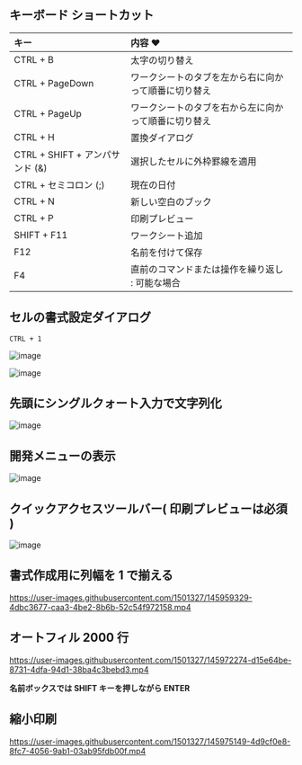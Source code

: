 ## キーボード ショートカット

| キー | 内容 ♥
| :--- | :--- 
| CTRL + B | 太字の切り替え
| CTRL + PageDown | ワークシートのタブを左から右に向かって順番に切り替え
| CTRL + PageUp | ワークシートのタブを右から左に向かって順番に切り替え
| CTRL + H | 置換ダイアログ
| CTRL + SHIFT + アンパサンド (&) | 選択したセルに外枠罫線を適用
| CTRL + セミコロン (;) | 現在の日付
| CTRL + N | 新しい空白のブック
| CTRL + P | 印刷プレビュー
| SHIFT + F11 | ワークシート追加
| F12 | 名前を付けて保存
| F4 | 直前のコマンドまたは操作を繰り返し : 可能な場合

## セルの書式設定ダイアログ
```
CTRL + 1
```
![image](https://user-images.githubusercontent.com/1501327/145764719-9d65b191-d556-4a91-97b7-6c6927b9b2d1.png)

![image](https://user-images.githubusercontent.com/1501327/145766057-ffe9c9b1-8fe2-47d5-9738-2bff073b25b9.png)

## 先頭にシングルクォート入力で文字列化
![image](https://user-images.githubusercontent.com/1501327/145766490-af5ddf59-b8ce-4f90-8eac-e05bcc8ea2b6.png)

## 開発メニューの表示
![image](https://user-images.githubusercontent.com/1501327/145766717-22329db7-bb48-451d-8df4-08a0da26c62a.png)

## クイックアクセスツールバー( 印刷プレビューは必須 )
![image](https://user-images.githubusercontent.com/1501327/145767349-93aed1f8-4751-4f79-810f-18557cb16c8b.png)

## 書式作成用に列幅を 1 で揃える
https://user-images.githubusercontent.com/1501327/145959329-4dbc3677-caa3-4be2-8b6b-52c54f972158.mp4

## オートフィル 2000 行
https://user-images.githubusercontent.com/1501327/145972274-d15e64be-8731-4dfa-94d1-38ba4c3bebd3.mp4

**名前ボックスでは SHIFT キーを押しながら ENTER**

## 縮小印刷
https://user-images.githubusercontent.com/1501327/145975149-4d9cf0e8-8fc7-4056-9ab1-03ab95fdb00f.mp4



